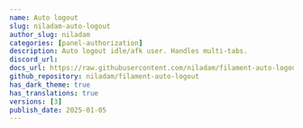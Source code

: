 ```yaml
---
name: Auto logout
slug: niladam-auto-logout
author_slug: niladam
categories: [panel-authorization]
description: Auto logout idle/afk user. Handles multi-tabs.
discord_url: 
docs_url: https://raw.githubusercontent.com/niladam/filament-auto-logout/refs/heads/main/README.md
github_repository: niladam/filament-auto-logout
has_dark_theme: true
has_translations: true
versions: [3]
publish_date: 2025-01-05
---
```

